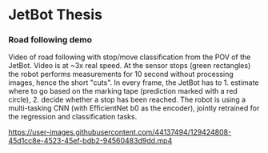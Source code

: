 # JetBot Thesis

### Road following demo
Video of road following with stop/move classification from the POV of the JetBot. Video is at ~3x real speed. At the sensor stops (green rectangles) the robot performs measurements for 10 second without processing images, hence the short "cuts".
In every frame, the JetBot has to 1. estimate where to go based on the marking tape (prediction marked with a red circle), 2. decide whether a stop has been reached. The robot is using a multi-tasking CNN (with EfficientNet b0 as the encoder), jointly retrained for the regression and classification tasks.

https://user-images.githubusercontent.com/44137494/129424808-45d1cc8e-4523-45ef-bdb2-94560483d9dd.mp4
